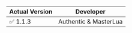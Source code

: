 

| Actual Version | Developer |
| ------- | ------------------ |
| :white_check_mark: 1.1.3 | Authentic & MasterLua |

